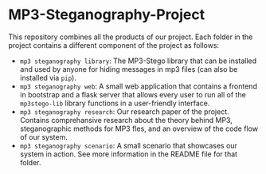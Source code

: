 # MP3-Steganography-Project
This repository combines all the products of our project. Each folder in the project contains a different component of the project as follows:
* `mp3 steganography library`: The MP3-Stego library that can be installed and used by anyone for hiding messages in mp3 files (can also be installed via `pip`).
* `mp3 steganography web`: A small web application that contains a frontend in bootstrap and a flask server that allows every user to run all of the `mp3stego-lib` library functions in a user-friendly interface.
* `mp3 steganography research`: Our research paper of the project. Contains comprehansive research about the theory behind MP3, steganographic methods for MP3 fles, and an overview of the code flow of our system.
* `mp3 steganography scenario`: A small scenario that showcases our system in action. See more information in the README file for that folder.
